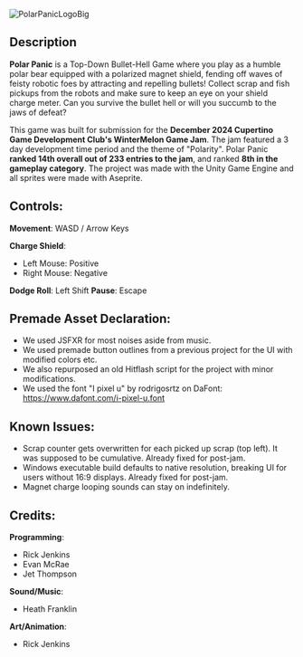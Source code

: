 ![PolarPanicLogoBig](https://github.com/user-attachments/assets/f95a4b73-dfe3-42d1-b78c-8c216eb4f528)

## Description

**Polar Panic** is a Top-Down Bullet-Hell Game where you play as a humble polar bear equipped with a polarized magnet shield, fending off waves of feisty robotic foes by attracting and repelling bullets! Collect scrap and fish pickups from the robots and make sure to keep an eye on your shield charge meter. Can you survive the bullet hell or will you succumb to the jaws of defeat?

This game was built for submission for the **December 2024 Cupertino Game Development Club's WinterMelon Game Jam**. The jam featured a 3 day development time period and the theme of "Polarity". Polar Panic **ranked 14th overall out of 233 entries to the jam**, and ranked **8th in the gameplay category**. The project was made with the Unity Game Engine and all sprites were made with Aseprite.

## Controls:

**Movement**: WASD / Arrow Keys

**Charge Shield**:
- Left Mouse: Positive
- Right Mouse: Negative

**Dodge Roll**: Left Shift
**Pause**: Escape

## Premade Asset Declaration:
- We used JSFXR for most noises aside from music.
- We used premade button outlines from a previous project for the UI with modified colors etc.
- We also repurposed an old Hitflash script for the project with minor modifications.
- We used the font "I pixel u" by rodrigosrtz on DaFont: https://www.dafont.com/i-pixel-u.font


## Known Issues:
- Scrap counter gets overwritten for each picked up scrap (top left). It was supposed to be cumulative. Already fixed for post-jam.
- Windows executable build defaults to native resolution, breaking UI for users without 16:9 displays. Already fixed for post-jam.
- Magnet charge looping sounds can stay on indefinitely.

## Credits:
**Programming**:
- Rick Jenkins
- Evan McRae
- Jet Thompson
  
**Sound/Music**:
- Heath Franklin
  
**Art/Animation**:
- Rick Jenkins
